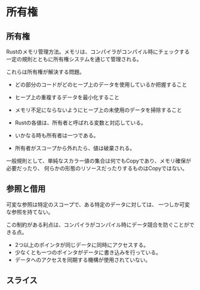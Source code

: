 # 所有権

## 所有権

Rustのメモリ管理方法。メモリは、コンパイラがコンパイル時にチェックする一定の規則とともに所有権システムを通じて管理される。

これらは所有権が解決する問題。

- どの部分のコードがどのヒープ上のデータを使用しているか把握すること
- ヒープ上の重複するデータを最小化すること
- メモリ不足にならないようにヒープ上の未使用のデータを掃除すること

- Rustの各値は、所有者と呼ばれる変数と対応している。
- いかなる時も所有者は一つである。
- 所有者がスコープから外れたら、値は破棄される。

一般規則として、単純なスカラー値の集合は何でもCopyであり、メモリ確保が必要だったり、 何らかの形態のリソースだったりするものはCopyではない。

## 参照と借用

可変な参照は特定のスコープで、ある特定のデータに対しては、 一つしか可変な参照を持てない。

この制約がある利点は、コンパイラがコンパイル時にデータ競合を防ぐことができる点。

- 2つ以上のポインタが同じデータに同時にアクセスする。
- 少なくとも一つのポインタがデータに書き込みを行っている。
- データへのアクセスを同期する機構が使用されていない。

## スライス
